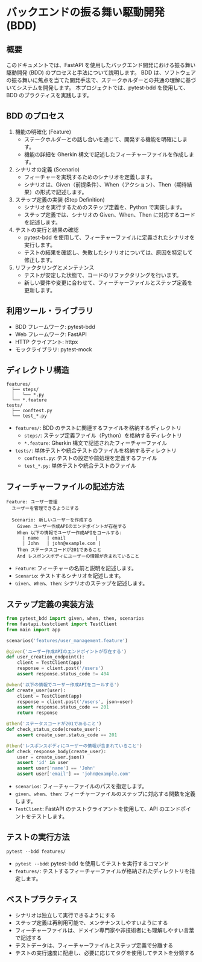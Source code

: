 # バックエンドの振る舞い駆動開発 (BDD)

## 概要

このドキュメントでは、FastAPI を使用したバックエンド開発における振る舞い駆動開発 (BDD) のプロセスと手法について説明します。
BDD は、ソフトウェアの振る舞いに焦点を当てた開発手法で、ステークホルダーとの共通の理解に基づいてシステムを開発します。
本プロジェクトでは、pytest-bdd を使用して、BDD のプラクティスを実践します。

## BDD のプロセス

1. 機能の明確化 (Feature)
   - ステークホルダーとの話し合いを通じて、開発する機能を明確にします。
   - 機能の詳細を Gherkin 構文で記述したフィーチャーファイルを作成します。
2. シナリオの定義 (Scenario)
   - フィーチャーを実現するためのシナリオを定義します。
   - シナリオは、Given（前提条件）、When（アクション）、Then（期待結果）の形式で記述します。
3. ステップ定義の実装 (Step Definition)
   - シナリオを実行するためのステップ定義を、Python で実装します。
   - ステップ定義では、シナリオの Given、When、Then に対応するコードを記述します。
4. テストの実行と結果の確認
   - pytest-bdd を使用して、フィーチャーファイルに定義されたシナリオを実行します。
   - テストの結果を確認し、失敗したシナリオについては、原因を特定して修正します。
5. リファクタリングとメンテナンス
   - テストが安定した状態で、コードのリファクタリングを行います。
   - 新しい要件や変更に合わせて、フィーチャーファイルとステップ定義を更新します。

## 利用ツール・ライブラリ

- BDD フレームワーク: pytest-bdd
- Web フレームワーク: FastAPI
- HTTP クライアント: httpx
- モックライブラリ: pytest-mock

## ディレクトリ構造

```
features/
  ├── steps/
  │   └── *.py
  └── *.feature
tests/
  ├── conftest.py
  └── test_*.py
```

- `features/`: BDD のテストに関連するファイルを格納するディレクトリ
  - `steps/`: ステップ定義ファイル（Python）を格納するディレクトリ
  - `*.feature`: Gherkin 構文で記述されたフィーチャーファイル
- `tests/`: 単体テストや統合テストのファイルを格納するディレクトリ
  - `conftest.py`: テストの設定や前処理を定義するファイル
  - `test_*.py`: 単体テストや統合テストのファイル

## フィーチャーファイルの記述方法

```gherkin
Feature: ユーザー管理
  ユーザーを管理できるようにする

  Scenario: 新しいユーザーを作成する
    Given ユーザー作成APIのエンドポイントが存在する
    When 以下の情報でユーザー作成APIをコールする:
      | name   | email           |
      | John   | john@example.com |
    Then ステータスコードが201であること
    And レスポンスボディにユーザーの情報が含まれていること
```

- `Feature`: フィーチャーの名前と説明を記述します。
- `Scenario`: テストするシナリオを記述します。
- `Given`、`When`、`Then`: シナリオのステップを記述します。

## ステップ定義の実装方法

```python
from pytest_bdd import given, when, then, scenarios
from fastapi.testclient import TestClient
from main import app

scenarios('features/user_management.feature')

@given('ユーザー作成APIのエンドポイントが存在する')
def user_creation_endpoint():
    client = TestClient(app)
    response = client.post('/users')
    assert response.status_code != 404

@when('以下の情報でユーザー作成APIをコールする')
def create_user(user):
    client = TestClient(app)
    response = client.post('/users', json=user)
    assert response.status_code == 201
    return response

@then('ステータスコードが201であること')
def check_status_code(create_user):
    assert create_user.status_code == 201

@then('レスポンスボディにユーザーの情報が含まれていること')
def check_response_body(create_user):
    user = create_user.json()
    assert 'id' in user
    assert user['name'] == 'John'
    assert user['email'] == 'john@example.com'
```

- `scenarios`: フィーチャーファイルのパスを指定します。
- `given`、`when`、`then`: フィーチャーファイルのステップに対応する関数を定義します。
- `TestClient`: FastAPI のテストクライアントを使用して、API のエンドポイントをテストします。

## テストの実行方法

```
pytest --bdd features/
```

- `pytest --bdd`: pytest-bdd を使用してテストを実行するコマンド
- `features/`: テストするフィーチャーファイルが格納されたディレクトリを指定します。

## ベストプラクティス

- シナリオは独立して実行できるようにする
- ステップ定義は再利用可能で、メンテナンスしやすいようにする
- フィーチャーファイルは、ドメイン専門家や非技術者にも理解しやすい言葉で記述する
- テストデータは、フィーチャーファイルとステップ定義で分離する
- テストの実行速度に配慮し、必要に応じてタグを使用してテストを分類する
